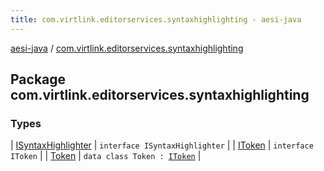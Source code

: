 ```yaml
---
title: com.virtlink.editorservices.syntaxhighlighting - aesi-java
---
```


[aesi-java](../index.html) / [com.virtlink.editorservices.syntaxhighlighting](.)

## Package com.virtlink.editorservices.syntaxhighlighting

### Types

| [ISyntaxHighlighter](-i-syntax-highlighter/index.html) | `interface ISyntaxHighlighter` |
| [IToken](-i-token/index.html) | `interface IToken` |
| [Token](-token/index.html) | `data class Token : `[`IToken`](-i-token/index.html) |

